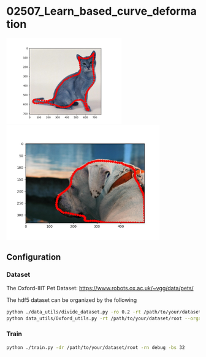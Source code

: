 
# 02507_Learn_based_curve_deformation

<img src="example/14.jpg" width="300"/> <img src="example/46.jpg" width="400"/> 

## Configuration

### Dataset
The Oxford-IIIT Pet Dataset: https://www.robots.ox.ac.uk/~vgg/data/pets/

The hdf5 dataset can be organized by the following
```bash
python ./data_utils/divide_dataset.py -ro 0.2 -rt /path/to/your/dataset/root
python data_utils/Oxford_utils.py -rt /path/to/your/dataset/root --organize
```

### Train
```bash
python ./train.py -dr /path/to/your/dataset/root -rn debug -bs 32
```
